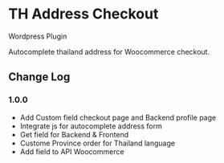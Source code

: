 # TH Address Checkout
Wordpress Plugin

Autocomplete thailand address for Woocommerce checkout.

## Change Log

### 1.0.0
* Add Custom field checkout page and Backend profile page
* Integrate js for autocomplete address form
* Get field for Backend & Frontend
* Custome Province order for Thailand language
* Add field to API Woocommerce
